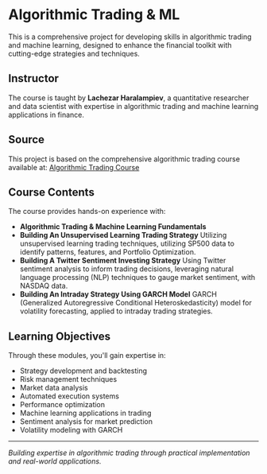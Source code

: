 # Algorithmic Trading & ML

This is a comprehensive project for developing skills in algorithmic trading and machine learning, designed to enhance the financial toolkit with cutting-edge strategies and techniques.

## Instructor

The course is taught by **Lachezar Haralampiev**, a quantitative researcher and data scientist with expertise in algorithmic trading and machine learning applications in finance.


## Source

This project is based on the comprehensive algorithmic trading course available at:
[Algorithmic Trading Course](https://www.youtube.com/watch?v=9Y3yaoi9rUQ)

## Course Contents

The course provides hands-on experience with:
- **Algorithmic Trading & Machine Learning Fundamentals**
- **Building An Unsupervised Learning Trading Strategy** Utilizing unsupervised learning trading techniques, utilizing SP500 data to identify patterns, features, and Portfolio Optimization.
- **Building A Twitter Sentiment Investing Strategy** Using Twitter sentiment analysis to inform trading decisions, leveraging natural language processing (NLP) techniques to gauge market sentiment, with NASDAQ data.
- **Building An Intraday Strategy Using GARCH Model** GARCH (Generalized Autoregressive Conditional Heteroskedasticity) model for volatility forecasting, applied to intraday trading strategies.

## Learning Objectives

Through these modules, you'll gain expertise in:
- Strategy development and backtesting
- Risk management techniques
- Market data analysis
- Automated execution systems
- Performance optimization
- Machine learning applications in trading
- Sentiment analysis for market prediction
- Volatility modeling with GARCH

---

*Building expertise in algorithmic trading through practical implementation and real-world applications.*
